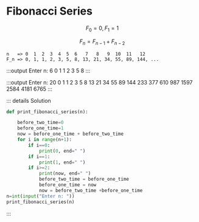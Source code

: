 # Fibonacci Series

$$ F_0 = 0, F_1 = 1$$

$$ F_n = F_{n-1} + F_{n-2}$$

```
n   => 0  1  2  3  4  5  6   7   8   9  10  11   12
F_n => 0, 1, 1, 2, 3, 5, 8, 13, 21, 34, 55, 89, 144, ...
```
:::output
Enter n: <span class="pyinput">6</span>
0 1 1 2 3 5 8
:::

:::output
Enter n: <span class="pyinput">20</span>
0 1 1 2 3 5 8 13 21 34 55 89 144 233 377 610 987 1597 2584 4181 6765
:::

::: details Solution
```py
def print_fibonacci_series(n):

    before_two_time=0
    before_one_time=1
    now = before_one_time + before_two_time
    for i in range(n+1):
        if i==0:
            print(0, end=" ")
        if i==1:
            print(1, end=" ")
        if i>=2:
            print(now, end=" ")
            before_two_time = before_one_time
            before_one_time = now
            now = before_two_time +before_one_time
n=int(input("Enter n: "))
print_fibonacci_series(n)
```
:::